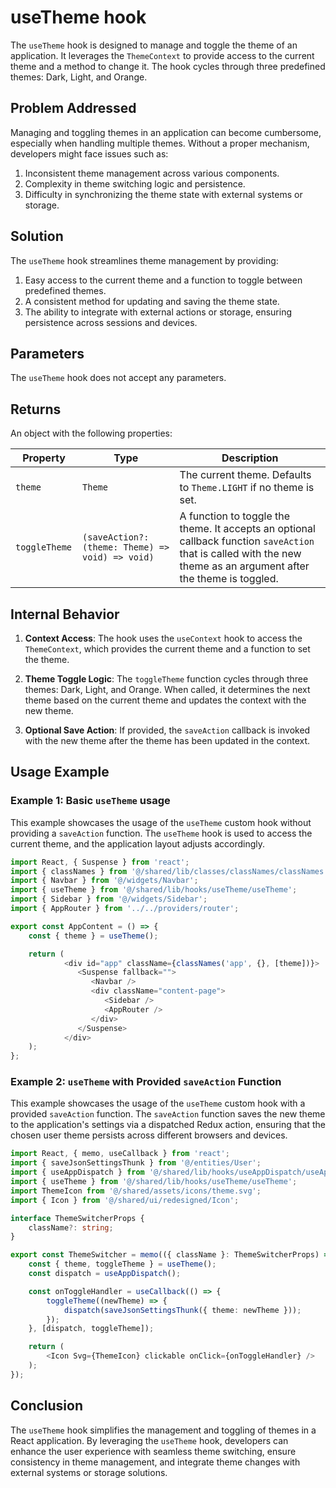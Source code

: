 # useTheme hook
The `useTheme` hook is designed to manage and toggle the theme of an application. 
It leverages the `ThemeContext` to provide access to the current theme and a method to change it. 
The hook cycles through three predefined themes: Dark, Light, and Orange.

##  Problem Addressed
Managing and toggling themes in an application can become cumbersome, especially when handling multiple themes. Without a proper mechanism, developers might face issues such as:

1. Inconsistent theme management across various components.
2. Complexity in theme switching logic and persistence.
3. Difficulty in synchronizing the theme state with external systems or storage.

## Solution
The `useTheme` hook streamlines theme management by providing:

1. Easy access to the current theme and a function to toggle between predefined themes.
2. A consistent method for updating and saving the theme state.
3. The ability to integrate with external actions or storage, ensuring persistence across sessions and devices.

## Parameters
The `useTheme` hook does not accept any parameters.

## Returns
An object with the following properties:

| Property    | Type       | Description                                                      |
|-------------|--------------------------|------------------------------------------------------------------|
| `theme` | `Theme`      | The current theme. Defaults to `Theme.LIGHT` if no theme is set. |
| `toggleTheme ` | `(saveAction?: (theme: Theme) => void) => void)`      | A function to toggle the theme. It accepts an optional callback function `saveAction` that is called with the new theme as an argument after the theme is toggled. |

## Internal Behavior
1. **Context Access**:
   The hook uses the `useContext` hook to access the `ThemeContext`, which provides the current theme and a function to set the theme.

2. **Theme Toggle Logic**:
   The `toggleTheme` function cycles through three themes: Dark, Light, and Orange. 
   When called, it determines the next theme based on the current theme and updates the context with the new theme.

3. **Optional Save Action**:
   If provided, the `saveAction` callback is invoked with the new theme after the theme has been updated in the context.

## Usage Example 
### Example 1: Basic `useTheme`  usage 
This example showcases the usage of the `useTheme` custom hook without providing a `saveAction` function. 
The `useTheme` hook is used to access the current theme, and the application layout adjusts accordingly.

```typescript jsx
import React, { Suspense } from 'react';
import { classNames } from '@/shared/lib/classes/classNames/classNames';
import { Navbar } from '@/widgets/Navbar';
import { useTheme } from '@/shared/lib/hooks/useTheme/useTheme';
import { Sidebar } from '@/widgets/Sidebar';
import { AppRouter } from '../../providers/router';

export const AppContent = () => {
    const { theme } = useTheme();

    return (
            <div id="app" className={classNames('app', {}, [theme])}>
               <Suspense fallback="">
                  <Navbar />
                  <div className="content-page">
                     <Sidebar />
                     <AppRouter />
                  </div>
               </Suspense>
            </div>
    );
};
```

### Example 2: `useTheme` with Provided `saveAction` Function

This example showcases the usage of the `useTheme` custom hook with a provided `saveAction` function. 
The `saveAction` function saves the new theme to the application's settings via a dispatched Redux action, ensuring that the chosen user theme persists across different browsers and devices.

```typescript jsx
import React, { memo, useCallback } from 'react';
import { saveJsonSettingsThunk } from '@/entities/User';
import { useAppDispatch } from '@/shared/lib/hooks/useAppDispatch/useAppDispatch';
import { useTheme } from '@/shared/lib/hooks/useTheme/useTheme';
import ThemeIcon from '@/shared/assets/icons/theme.svg';
import { Icon } from '@/shared/ui/redesigned/Icon';

interface ThemeSwitcherProps {
    className?: string;
}

export const ThemeSwitcher = memo(({ className }: ThemeSwitcherProps) => {
    const { theme, toggleTheme } = useTheme();
    const dispatch = useAppDispatch();

    const onToggleHandler = useCallback(() => {
        toggleTheme((newTheme) => {
            dispatch(saveJsonSettingsThunk({ theme: newTheme }));
        });
    }, [dispatch, toggleTheme]);

    return (
        <Icon Svg={ThemeIcon} clickable onClick={onToggleHandler} />
    );
});
```
## Conclusion
The `useTheme` hook simplifies the management and toggling of themes in a React application.
By leveraging the `useTheme` hook, developers can enhance the user experience with seamless theme switching, ensure consistency in theme management, and integrate theme changes with external systems or storage solutions.
